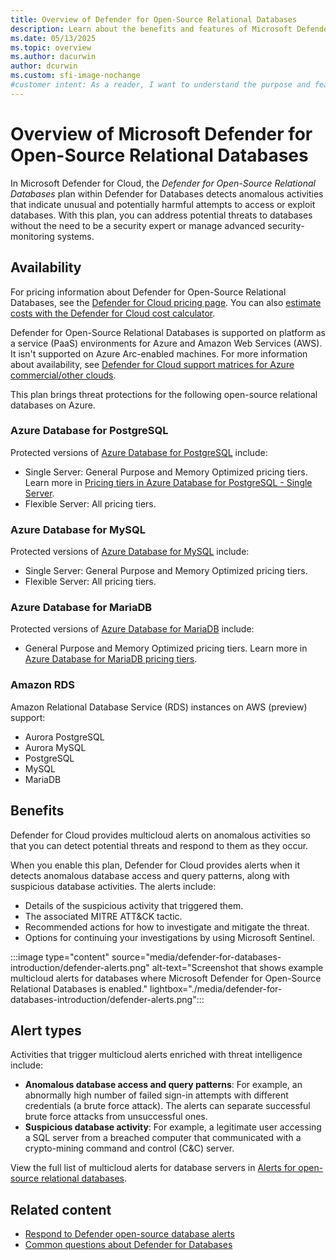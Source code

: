 ```yaml
---
title: Overview of Defender for Open-Source Relational Databases
description: Learn about the benefits and features of Microsoft Defender for Open-Source Relational Databases such as PostgreSQL, MySQL, and MariaDB.
ms.date: 05/13/2025
ms.topic: overview
ms.author: dacurwin
author: dcurwin
ms.custom: sfi-image-nochange
#customer intent: As a reader, I want to understand the purpose and features of Microsoft Defender for Open-Source Relational Databases so that I can make informed decisions about its usage.
---
```


# Overview of Microsoft Defender for Open-Source Relational Databases

In Microsoft Defender for Cloud, the *Defender for Open-Source Relational Databases* plan within Defender for Databases detects anomalous activities that indicate unusual and potentially harmful attempts to access or exploit databases. With this plan, you can address potential threats to databases without the need to be a security expert or manage advanced security-monitoring systems.

## Availability

For pricing information about Defender for Open-Source Relational Databases, see the [Defender for Cloud pricing page](https://azure.microsoft.com/pricing/details/defender-for-cloud/). You can also [estimate costs with the Defender for Cloud cost calculator](cost-calculator.md).

Defender for Open-Source Relational Databases is supported on platform as a service (PaaS) environments for Azure and Amazon Web Services (AWS). It isn't supported on Azure Arc-enabled machines. For more information about availability, see [Defender for Cloud support matrices for Azure commercial/other clouds](support-matrix-cloud-environment.md#cloud-support).

This plan brings threat protections for the following open-source relational databases on Azure.

### Azure Database for PostgreSQL

Protected versions of [Azure Database for PostgreSQL](/azure/postgresql/) include:

- Single Server: General Purpose and Memory Optimized pricing tiers. Learn more in [Pricing tiers in Azure Database for PostgreSQL - Single Server](/azure/postgresql/concepts-pricing-tiers).
- Flexible Server: All pricing tiers.

### Azure Database for MySQL

Protected versions of [Azure Database for MySQL](/azure/mysql/) include:

- Single Server: General Purpose and Memory Optimized pricing tiers.
- Flexible Server: All pricing tiers.

### Azure Database for MariaDB

Protected versions of [Azure Database for MariaDB](/azure/mariadb/) include:

- General Purpose and Memory Optimized pricing tiers. Learn more in [Azure Database for MariaDB pricing tiers](/azure/mariadb/concepts-pricing-tiers).

### Amazon RDS

Amazon Relational Database Service (RDS) instances on AWS (preview) support:

- Aurora PostgreSQL
- Aurora MySQL
- PostgreSQL
- MySQL
- MariaDB

## Benefits

Defender for Cloud provides multicloud alerts on anomalous activities so that you can detect potential threats and respond to them as they occur.

When you enable this plan, Defender for Cloud provides alerts when it detects anomalous database access and query patterns, along with suspicious database activities. The alerts include:

- Details of the suspicious activity that triggered them.
- The associated MITRE ATT&CK tactic.
- Recommended actions for how to investigate and mitigate the threat.
- Options for continuing your investigations by using Microsoft Sentinel.

:::image type="content" source="media/defender-for-databases-introduction/defender-alerts.png" alt-text="Screenshot that shows example multicloud alerts for databases where Microsoft Defender for Open-Source Relational Databases is enabled." lightbox="./media/defender-for-databases-introduction/defender-alerts.png":::

## Alert types

Activities that trigger multicloud alerts enriched with threat intelligence include:

- **Anomalous database access and query patterns**: For example, an abnormally high number of failed sign-in attempts with different credentials (a brute force attack). The alerts can separate successful brute force attacks from unsuccessful ones.
- **Suspicious database activity**: For example, a legitimate user accessing a SQL server from a breached computer that communicated with a crypto-mining command and control (C&C) server.

View the full list of multicloud alerts for database servers in [Alerts for open-source relational databases](alerts-open-source-relational-databases.md).

## Related content

- [Respond to Defender open-source database alerts](defender-for-databases-usage.md)
- [Common questions about Defender for Databases](faq-defender-for-databases.yml)

